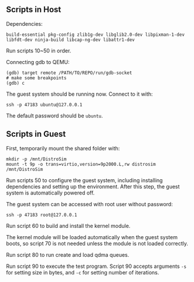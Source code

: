 ## Scripts in Host

Dependencies:

```
build-essential pkg-config zlib1g-dev libglib2.0-dev libpixman-1-dev libfdt-dev ninja-build libcap-ng-dev libattr1-dev
```

Run scripts 10~50 in order.

Connecting gdb to QEMU:

```
(gdb) target remote /PATH/TO/REPO/run/gdb-socket
# make some breakpoints
(gdb) c
```

The guest system should be running now. Connect to it with:

```
ssh -p 47183 ubuntu@127.0.0.1
```

The default password should be `ubuntu`.

## Scripts in Guest

First, temporarily mount the shared folder with:

```
mkdir -p /mnt/DistroSim
mount -t 9p -o trans=virtio,version=9p2000.L,rw distrosim /mnt/DistroSim
```

Run scripts 50 to configure the guest system, including installing dependencies and setting up the environment. After this step, the guest system is automatically powered off.

The guest system can be accessed with root user without password:

```
ssh -p 47183 root@127.0.0.1
```

Run script 60 to build and install the kernel module.

The kernel module will be loaded automatically when the guest system boots, so script 70 is not needed unless the module is not loaded correctly.

Run script 80 to run create and load qdma queues.

Run script 90 to execute the test program. Script 90 accepts arguments `-s` for setting size in bytes, and `-c` for setting number of iterations.
